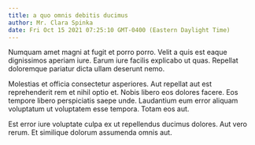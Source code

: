 ```yaml
---
title: a quo omnis debitis ducimus
author: Mr. Clara Spinka
date: Fri Oct 15 2021 07:25:10 GMT-0400 (Eastern Daylight Time)
---
```

Numquam amet magni at fugit et porro porro. Velit a quis est eaque dignissimos aperiam iure. Earum iure facilis explicabo ut quas. Repellat doloremque pariatur dicta ullam deserunt nemo.

 Molestias et officia consectetur asperiores. Aut repellat aut est reprehenderit rem et nihil optio et. Nobis libero eos dolores facere. Eos tempore libero perspiciatis saepe unde. Laudantium eum error aliquam voluptatum ut voluptatem esse tempora. Totam eos aut.

 Est error iure voluptate culpa ex ut repellendus ducimus dolores. Aut vero rerum. Et similique dolorum assumenda omnis aut.